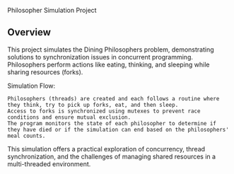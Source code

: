 Philosopher Simulation Project

## Overview

This project simulates the Dining Philosophers problem, demonstrating solutions to synchronization issues in concurrent programming. Philosophers perform actions like eating, thinking, and sleeping while sharing resources (forks).

Simulation Flow:

    Philosophers (threads) are created and each follows a routine where they think, try to pick up forks, eat, and then sleep.
    Access to forks is synchronized using mutexes to prevent race conditions and ensure mutual exclusion.
    The program monitors the state of each philosopher to determine if they have died or if the simulation can end based on the philosophers' meal counts.

This simulation offers a practical exploration of concurrency, thread synchronization, and the challenges of managing shared resources in a multi-threaded environment.
